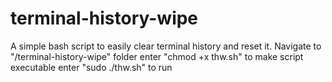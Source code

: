 # terminal-history-wipe
A simple bash script to easily clear terminal history and reset it.
Navigate to "/terminal-history-wipe" folder
enter "chmod +x thw.sh" to make script executable
enter "sudo ./thw.sh" to run
